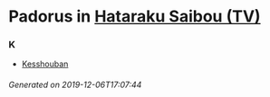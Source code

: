 # Padorus in [Hataraku Saibou (TV)](https://myanimelist.net/anime/37141/Hataraku_Saibou_TV)

### K
* [Kesshouban](https://github.com/shadow578/Project-Padoru/blob/master/table-of-contents/characters/Kesshouban.md)

###### Generated on 2019-12-06T17:07:44
